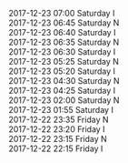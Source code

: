 2017-12-23 07:00 Saturday  I  
2017-12-23 06:45 Saturday  N  
2017-12-23 06:40 Saturday  I  
2017-12-23 06:35 Saturday  N  
2017-12-23 06:30 Saturday  I  
2017-12-23 05:25 Saturday  N  
2017-12-23 05:20 Saturday  I  
2017-12-23 04:30 Saturday  N  
2017-12-23 04:25 Saturday  I  
2017-12-23 02:00 Saturday  N  
2017-12-23 01:55 Saturday  I  
2017-12-22 23:35 Friday  N  
2017-12-22 23:20 Friday  I  
2017-12-22 23:15 Friday  N  
2017-12-22 22:15 Friday  I  
